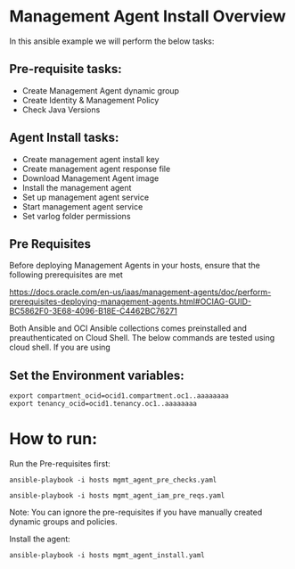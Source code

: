 # Management Agent Install Overview

In this ansible example we will perform the below tasks:

## Pre-requisite tasks:

- Create Management Agent dynamic group
- Create Identity & Management Policy
- Check Java Versions

## Agent Install tasks:
- Create management agent install key
- Create management agent response file
- Download Management Agent image
- Install the management agent
- Set up management agent service
- Start management agent service
- Set varlog folder permissions

## Pre Requisites

Before deploying Management Agents in your hosts, ensure that the following prerequisites are met

https://docs.oracle.com/en-us/iaas/management-agents/doc/perform-prerequisites-deploying-management-agents.html#OCIAG-GUID-BC5862F0-3E68-4096-B18E-C4462BC76271

Both Ansible and OCI Ansible collections comes preinstalled and preauthenticated on Cloud Shell. The below commands are tested using cloud shell. If you are using

## Set the Environment variables:

```
export compartment_ocid=ocid1.compartment.oc1..aaaaaaaa 
export tenancy_ocid=ocid1.tenancy.oc1..aaaaaaaa 
```
# How to run:

Run the Pre-requisites first:

```
ansible-playbook -i hosts mgmt_agent_pre_checks.yaml
```

```
ansible-playbook -i hosts mgmt_agent_iam_pre_reqs.yaml
```
Note: You can ignore the pre-requisites if you have manually created dynamic groups and policies.

Install the agent:
```
ansible-playbook -i hosts mgmt_agent_install.yaml
```

